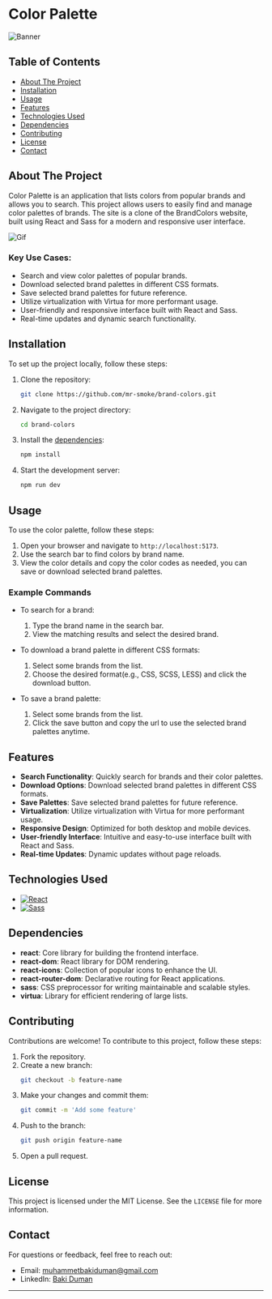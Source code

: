 # Color Palette

![Banner](https://i.ibb.co/4Kv1Yzj/banner.png)

## Table of Contents

- [About The Project](#about-the-project)
- [Installation](#installation)
- [Usage](#usage)
- [Features](#features)
- [Technologies Used](#technologies-used)
- [Dependencies](#dependencies)
- [Contributing](#contributing)
- [License](#license)
- [Contact](#contact)

## About The Project

Color Palette is an application that lists colors from popular brands and allows you to search. This project allows users to easily find and manage color palettes of brands. The site is a clone of the BrandColors website, built using React and Sass for a modern and responsive user interface.

![Gif](https://i.ibb.co/WVJRrJD/color-palette.gif)

### Key Use Cases:

- Search and view color palettes of popular brands.
- Download selected brand palettes in different CSS formats.
- Save selected brand palettes for future reference.
- Utilize virtualization with Virtua for more performant usage.
- User-friendly and responsive interface built with React and Sass.
- Real-time updates and dynamic search functionality.

## Installation

To set up the project locally, follow these steps:

1. Clone the repository:

   ```bash
   git clone https://github.com/mr-smoke/brand-colors.git
   ```

2. Navigate to the project directory:

   ```bash
   cd brand-colors
   ```

3. Install the [dependencies](#dependencies):

   ```bash
   npm install
   ```

4. Start the development server:
   ```bash
   npm run dev
   ```

## Usage

To use the color palette, follow these steps:

1. Open your browser and navigate to `http://localhost:5173`.
2. Use the search bar to find colors by brand name.
3. View the color details and copy the color codes as needed, you can save or download selected brand palettes.

### Example Commands

- To search for a brand:

  1. Type the brand name in the search bar.
  2. View the matching results and select the desired brand.

- To download a brand palette in different CSS formats:

  1. Select some brands from the list.
  2. Choose the desired format(e.g., CSS, SCSS, LESS) and click the download button.

- To save a brand palette:
  1. Select some brands from the list.
  2. Click the save button and copy the url to use the selected brand palettes anytime.

## Features

- **Search Functionality**: Quickly search for brands and their color palettes.
- **Download Options**: Download selected brand palettes in different CSS formats.
- **Save Palettes**: Save selected brand palettes for future reference.
- **Virtualization**: Utilize virtualization with Virtua for more performant usage.
- **Responsive Design**: Optimized for both desktop and mobile devices.
- **User-friendly Interface**: Intuitive and easy-to-use interface built with React and Sass.
- **Real-time Updates**: Dynamic updates without page reloads.

## Technologies Used

- [![React][React.js]][React-url]
- [![Sass][Sass.css]][Sass-url]

## Dependencies

- **react**: Core library for building the frontend interface.
- **react-dom**: React library for DOM rendering.
- **react-icons**: Collection of popular icons to enhance the UI.
- **react-router-dom**: Declarative routing for React applications.
- **sass**: CSS preprocessor for writing maintainable and scalable styles.
- **virtua**: Library for efficient rendering of large lists.

## Contributing

Contributions are welcome! To contribute to this project, follow these steps:

1. Fork the repository.
2. Create a new branch:
   ```bash
   git checkout -b feature-name
   ```
3. Make your changes and commit them:
   ```bash
   git commit -m 'Add some feature'
   ```
4. Push to the branch:
   ```bash
   git push origin feature-name
   ```
5. Open a pull request.

## License

This project is licensed under the MIT License. See the `LICENSE` file for more information.

## Contact

For questions or feedback, feel free to reach out:

- Email: [muhammetbakiduman@gmail.com](mailto:muhammetbakiduman@gmail.com)
- LinkedIn: [Baki Duman](https://www.linkedin.com/in/muhammet-baki-duman-019451195/)

---

[React.js]: https://img.shields.io/badge/react-000000?style=for-the-badge&logo=react&logoColor=white
[React-url]: https://react.dev
[Sass.css]: https://img.shields.io/badge/sass-20232A?style=for-the-badge&logo=sass&logoColor=61DAFB
[Sass-url]: https://sass-lang.com
